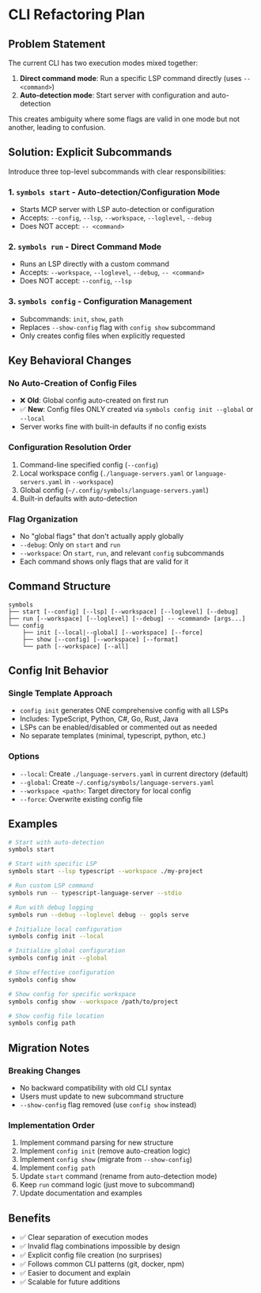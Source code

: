# CLI Refactoring Plan

## Problem Statement

The current CLI has two execution modes mixed together:
1. **Direct command mode**: Run a specific LSP command directly (uses `-- <command>`)
2. **Auto-detection mode**: Start server with configuration and auto-detection

This creates ambiguity where some flags are valid in one mode but not another, leading to confusion.

## Solution: Explicit Subcommands

Introduce three top-level subcommands with clear responsibilities:

### 1. `symbols start` - Auto-detection/Configuration Mode
- Starts MCP server with LSP auto-detection or configuration
- Accepts: `--config`, `--lsp`, `--workspace`, `--loglevel`, `--debug`
- Does NOT accept: `-- <command>`

### 2. `symbols run` - Direct Command Mode
- Runs an LSP directly with a custom command
- Accepts: `--workspace`, `--loglevel`, `--debug`, `-- <command>`
- Does NOT accept: `--config`, `--lsp`

### 3. `symbols config` - Configuration Management
- Subcommands: `init`, `show`, `path`
- Replaces `--show-config` flag with `config show` subcommand
- Only creates config files when explicitly requested

## Key Behavioral Changes

### No Auto-Creation of Config Files
- ❌ **Old**: Global config auto-created on first run
- ✅ **New**: Config files ONLY created via `symbols config init --global` or `--local`
- Server works fine with built-in defaults if no config exists

### Configuration Resolution Order
1. Command-line specified config (`--config`)
2. Local workspace config (`./language-servers.yaml` or `language-servers.yaml` in `--workspace`)
3. Global config (`~/.config/symbols/language-servers.yaml`)
4. Built-in defaults with auto-detection

### Flag Organization
- No "global flags" that don't actually apply globally
- `--debug`: Only on `start` and `run`
- `--workspace`: On `start`, `run`, and relevant `config` subcommands
- Each command shows only flags that are valid for it

## Command Structure

```
symbols
├── start [--config] [--lsp] [--workspace] [--loglevel] [--debug]
├── run [--workspace] [--loglevel] [--debug] -- <command> [args...]
└── config
    ├── init [--local|--global] [--workspace] [--force]
    ├── show [--config] [--workspace] [--format]
    └── path [--workspace] [--all]
```

## Config Init Behavior

### Single Template Approach
- `config init` generates ONE comprehensive config with all LSPs
- Includes: TypeScript, Python, C#, Go, Rust, Java
- LSPs can be enabled/disabled or commented out as needed
- No separate templates (minimal, typescript, python, etc.)

### Options
- `--local`: Create `./language-servers.yaml` in current directory (default)
- `--global`: Create `~/.config/symbols/language-servers.yaml`
- `--workspace <path>`: Target directory for local config
- `--force`: Overwrite existing config file

## Examples

```bash
# Start with auto-detection
symbols start

# Start with specific LSP
symbols start --lsp typescript --workspace ./my-project

# Run custom LSP command
symbols run -- typescript-language-server --stdio

# Run with debug logging
symbols run --debug --loglevel debug -- gopls serve

# Initialize local configuration
symbols config init --local

# Initialize global configuration
symbols config init --global

# Show effective configuration
symbols config show

# Show config for specific workspace
symbols config show --workspace /path/to/project

# Show config file location
symbols config path
```

## Migration Notes

### Breaking Changes
- No backward compatibility with old CLI syntax
- Users must update to new subcommand structure
- `--show-config` flag removed (use `config show` instead)

### Implementation Order
1. Implement command parsing for new structure
2. Implement `config init` (remove auto-creation logic)
3. Implement `config show` (migrate from `--show-config`)
4. Implement `config path`
5. Update `start` command (rename from auto-detection mode)
6. Keep `run` command logic (just move to subcommand)
7. Update documentation and examples

## Benefits

- ✅ Clear separation of execution modes
- ✅ Invalid flag combinations impossible by design
- ✅ Explicit config file creation (no surprises)
- ✅ Follows common CLI patterns (git, docker, npm)
- ✅ Easier to document and explain
- ✅ Scalable for future additions
